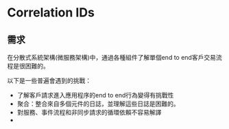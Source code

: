 # Correlation IDs

## 需求
在分散式系統架構(微服務架構)中，通過各種組件了解單個end to end客戶交易流程是很困難的。

以下是一些普遍會遇到的挑戰：
* 了解客戶請求進入應用程序的end to end行為變得有挑戰性
* 聚合：整合來自多個元件的日誌，並理解這些日誌是困難的。
* 對服務、事件流程和非同步請求的循環依賴不容易解譯
* 
<!--stackedit_data:
eyJoaXN0b3J5IjpbLTQ1NTU1NzIsLTE4MDI4NjA2MzEsMTM3Mz
kyOTYyNV19
-->